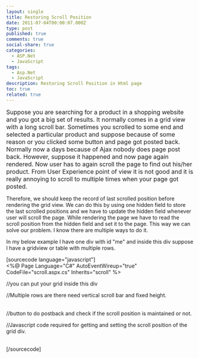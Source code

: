 ```yaml
---
layout: single
title: Restoring Scroll Position
date: 2011-07-04T00:00:07.000Z
type: post
published: true
comments: true
social-share: true
categories:
  - ASP.Net
  - JavaScript
tags:
  - Asp.Net
  - JavaScript
description: Restoring Scroll Position in Html page
toc: true
related: true
---
```


<p><span style="font-size: medium;">Suppose you are searching for a product in a shopping website and you got a big set of results. It normally comes in a grid view with a long scroll bar. Sometimes you scrolled to some end and selected a particular product and suppose because of some reason or you clicked some button and page got posted back. Normally now a days because of Ajax nobody does page post back. However, suppose it happened and now page again rendered. Now user has to again scroll the page to find out his/her product. From User Experience point of view it is not good and it is really annoying to scroll to multiple times when your page got posted.</span></p>
<p>Therefore, we should keep the record of last scrolled position before rendering the grid view. We can do this by using one hidden field to store the last scrolled positions and we have to update the hidden field whenever user will scroll the page. While rendering the page we have to read the scroll position from the hidden field and set it to the page. This way we can solve our problem. I know there are multiple ways to do it.</p>
<p>In my below example I have one div with id "me" and inside this div suppose I have a gridview or table with multiple rows.</p>
<p>[sourcecode language="javascript"]<br />
&lt;%@ Page Language="C#" AutoEventWireup="true" CodeFile="scroll.aspx.cs" Inherits="scroll" %&gt;</p>
<p><title></title></p>
<style type="text/css">
        div.demo<br />
        {<br />
            background: #CCCCCC none repeat scroll 0 0;<br />
            border: 3px solid #666666;<br />
            margin: 5px;<br />
            padding: 5px;<br />
            position: relative;<br />
            width: 200px;<br />
            height: 100px;<br />
            overflow: auto;<br />
        }<br />
        p<br />
        {<br />
            margin: 10px;<br />
            padding: 5px;<br />
            border: 2px solid #666;<br />
            width: 1000px;<br />
            height: 1000px;<br />
        }<br />
    </style>
<form id="form1" runat="server">
<input type="hidden" runat="server" id="hdnPos" /></p>
<p>//you can put your grid inside this div</p>
<div class="demo" id="me">
<p>//Multiple rows are there need vertical scroll bar and fixed height.</p>
<table></table>
</div>
<p>//button to do postback and check if the scroll position is maintained or not.<br />
<asp:button id="Button1" runat="server" text="Button"></asp:button></p>
<p>//Javascript code required for getting and setting the scroll position of the grid div.<br />
<script type="text/javascript"><br />
        //getting hidden field and grid id.<br />
        var<br />
        hdn = document.getElementById("hdnPos"),<br />
        gridDiv = document.getElementById("me");<br />
        //storing top left scroll position on scroll<br />
        gridDiv.onscroll = function(e) {<br />
            var<br />
            x = gridDiv.scrollTop,<br />
            y = gridDiv.scrollLeft;<br />
            hdn.value = x + "," + y;<br />
        }<br />
        //restoring the top left position on each load.<br />
        window.onload = function(e) {<br />
            var token = hdn.value.split(",");<br />
            gridDiv.scrollTop = token[0] | 0;<br />
            gridDiv.scrollLeft = token[1] | 0;<br />
        }<br />
    </script><br />
</form>
<p>[/sourcecode]</p>
